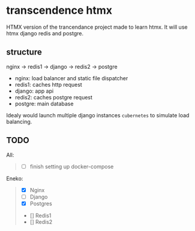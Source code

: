 # transcendence htmx

HTMX version of the trancendance project made to learn htmx.
It will use htmx django redis and postgre.

## structure

  nginx -> redis1 -> django -> redis2 -> postgre

  * nginx: load balancer and static file dispatcher
  * redis1: caches http request
  * django: app api
  * redis2: caches postgre request
  * postgre: main database

Idealy would launch multiple django instances ```cubernetes``` to simulate load balancing.

## TODO

All:
> - [ ] finish setting up docker-compose

Eneko:

> - [x] Nginx
> - [ ] Django
> - [x] Postgres
> - [] Redis1
> - [] Redis2 





